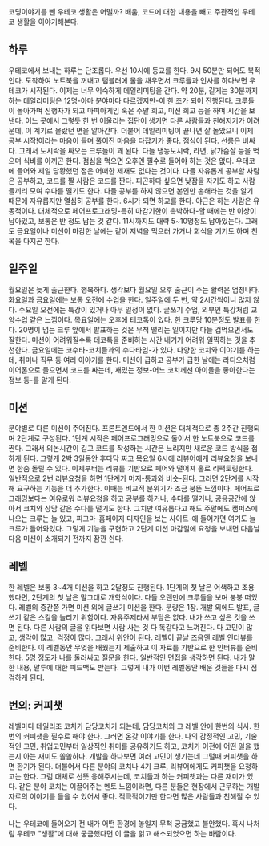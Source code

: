 코딩이야기를 뺀 우테코 생활은 어떨까? 배움, 코드에 대한 내용을 빼고 주관적인 우테코 생활을 이야기해본다.

## 하루

우테코에서 보내는 하루는 단조롭다. 우선 10시에 등교를 한다. 9시 50분만 되어도 북적인다. 도착하여 노트북을 꺼내고 텀블러에 물을 채우면서 크루들과 인사를 하다보면 우테코가 시작된다.
이제는 너무 익숙하게 데일리미팅을 간다. 약 20분, 길게는 30분까지 하는 데일리미팅은 12명-아마 분야마다 다르겠지만-이 한 조가 되어 진행된다. 크루들이 돌아가며 진행자가 되고 마피아게임 혹은 주말 회고, 미션 회고 등을 하며 시간을 보낸다. 어느 곳에서 그렇듯 한 번 어울리는 집단이 생기면 다른 사람들과 친해지기가 어려운데, 이 계기로 몰랐던 면을 알아간다. 더불어 데일리미팅이 끝나면 잘 놀았으니 이제 공부 시작!이라는 마음이 들며 풀어진 마음을 다잡기가 좋다.
점심이 된다. 선릉은 비싸다. 그래서 도시락을 싸오는 크루들이 꽤 된다. 다들 냉동도시락, 라면, 닭가슴살 등을 먹으며 식비를 아끼곤 한다.
점심을 먹으면 오후엔 필수로 들어야 하는 것은 없다. 우테코에 들어와 제일 당황했던 점은 어떠한 제재도 없다는 것이다. 다들 자유롭게 공부할 사람은 공부하고, 코드를 짤 사람은 코드를 짠다. 피곤하다 싶으면 낮잠을 자기도 하고 사람들끼리 모여 수다를 떨기도 한다. 다들 공부를 하지 않으면 본인만 손해라는 것을 알기 때문에 자유롭지만 열심히 공부를 한다.
6시가 되면 하교를 한다. 야근은 하는 사람은 유동적이다. 대체적으로 페어프로그래밍-특히 마감기한이 촉박하다-할 때에는 반 이상이 남아있고, 보통은 반 정도 남는 것 같다. 11시까지도 대략 5~10명정도 남아있는다. 그래도 금요일이나 미션이 마감한 날에는 같이 저녁을 먹으러 가거나 회식을 기기도 하며 친목을 다지곤 한다.

## 일주일

월요일은 늦게 출근한다. 행복하다. 생각보다 월요일 오후 출근이 주는 활력은 엄청나다. 화요일과 금요일에는 보통 오전에 수업을 한다. 일주일에 두 번, 약 2시간씩이니 많지 않다. 수요일 오전에는 특강이 있거나 아무 일정이 없다. 글쓰기 수업, 외부인 특강처럼 교양수업 같은 느낌이다. 목요일에는 오후에 테코톡이 있다. 한 크루당 10분정도 발표를 한다. 20명이 넘는 크루 앞에서 발표하는 것은 무척 떨리는 일이지만 다들 겁먹으면서도 잘한다. 미션이 어려워질수록 테코톡을 준비하는 시간 내기가 어려워 일찍하는 것을 추천한다. 금요일에는 코수타-코치들과의 수다타임-가 있다. 다양한 코치와 이야기를 하는데, 취미나 직무 등 여러 이야기를 한다. 미션이 급하고 공부가 급한 날에는 라디오처럼 이어폰으로 들으면서 코드를 짜는데, 재밌는 정보-어느 코치께선 아이돌을 좋아한다는 정보 등-를 알게 된다.

## 미션

분야별로 다른 미션이 주어진다. 프론트엔드에서 한 미션은 대체적으로 총 2주간 진행되며 2단계로 구성된다. 1단계 시작은 페어프로그래밍으로 둘이서 한 노트북으로 코드를 짠다. 그래서 의논시간이 길고 코드를 작성하는 시간은 느리지만 새로운 코드 방식을 접하게 된다. 그렇게 2박 3일동안 후다닥 짜고 목요일 6시에 리뷰어에게 리뷰요청을 보내면 한숨 돌릴 수 있다. 이제부터는 리뷰를 기반으로 페어와 떨어져 홀로 리팩토링한다. 일반적으로 2번 리뷰요청을 하면 1단계가 머지-통과와 비슷-된다. 그러면 2단계를 시작해 요구하는 기능을 더 추가한다. 이때는 비교적 분위기가 조금 붕뜬 느낌이다. 페어프로그래밍보다는 여유로워 리뷰요청을 하고 공부를 하거나, 수다를 떨거나, 공용공간에 앉아서 코치와 상담 같은 수다를 떨기도 한다. 그치만 여유롭다고 해도 주말에도 캠퍼스에 나오는 크루는 늘 있고, 피그마-홈페이지 디자인을 보는 사이트-에 들어가면 여기도 늘 크루가 들어와있다. 그렇게 기능을 구현하고 2단계 미션 마감일에 요청을 보내면 다음날 다음 미션이 소개되기 전까지 잠깐 쉰다.

## 레벨

한 레벨은 보통 3~4개 미션을 하고 2달정도 진행된다. 1단계의 첫 날은 어색하고 조용했다면, 2단계의 첫 날은 말그대로 개학식이다. 다들 오랜만에 크루들을 보며 붕붕 떠있다.
레벨의 중간쯤 가면 미션 외에 글쓰기 미션을 한다. 분량은 1장. 개발 외에도 발표, 글쓰기 같은 스킬을 늘리기 위함이다. 자유주제라서 부담은 없다. 내가 쓰고 싶은 것을 쓰면 된다. 다른 사람의 글을 읽다보면 사람 사는 것 다 똑같다고 느껴진다. 다 고민이 많고, 생각이 많고, 걱정이 많다. 그래서 위안이 된다.
레벨이 끝날 즈음엔 레벨 인터뷰를 준비한다. 이 레벨동안 무엇을 배웠는지 제출하고 이 자료를 기반으로 한 인터뷰를 준비한다. 5명 정도가 나를 둘러싸고 질문을 한다. 일반적인 면접을 생각하면 된다. 내가 말한 내용, 말투에 대한 피드백도 받는다. 그렇게 내가 이번 레벨동안 배운 것들을 다시 점검하게 된다.

## 번외: 커피챗

레벨마다 데일리조 코치가 담당코치가 되는데, 담당코치와 그 레벨 안에 한번의 식사. 한번의 커피챗을 필수로 해야 한다. 그러면 온갖 이야기를 한다. 나의 감정적인 고민, 기술적인 고민, 취업고민부터 일상적인 취미를 공유하기도 하고, 코치가 이전에 어떤 일을 했는지 아는 재미도 쏠쏠하다. 개발을 하다보면 여러 고민이 생기는데 그럴때 커피챗을 하면 환기가 된다.
더불어서 다른 분야의 코치나 4기 크루, 리뷰어에게도 커피챗을 요청하고는 한다. 그럼 대체로 선뜻 응해주시는데, 코치들과 하는 커피챗과는 다른 재미가 있다. 같은 분야 코치는 이끌어주는 멘토 느낌이라면, 다른 분들은 현장에서 근무하는 개발자로의 이야기를 들을 수 있어서 좋다. 적극적이기만 한다면 많은 사람들과 친해질 수 있다.

나는 우테코에 들어오기 전 내가 어떤 환경에 놓일지 무척 궁금했고 불안했다. 혹시 나처럼 우테코 "생활"에 대해 궁금했다면 이 글을 읽고 해소되었으면 하는 바람이다.
